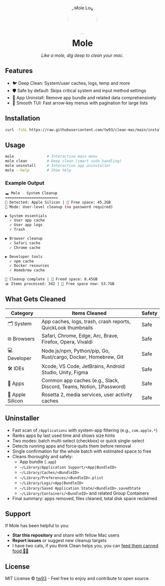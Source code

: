 <div align="center">
  <img src="https://cdn.tw93.fun/pic/cole.jpg" alt="Mole Logo" width="96" height="96" style="border-radius:50%" />
  <h1 style="margin: 12px 0 6px;">Mole</h1>
  <p><em>Like a mole, dig deep to clean your mac.</em></p>
</div>

## Features

- 🐦 Deep Clean: System/user caches, logs, temp and more
- 🛡️ Safe by default: Skips critical system and input method settings
- 👀 App Uninstall: Remove app bundle and related data comprehensively
- 👻 Smooth TUI: Fast arrow-key menus with pagination for large lists

## Installation

```bash
curl -fsSL https://raw.githubusercontent.com/tw93/clean-mac/main/install.sh | bash
```

## Usage

```bash
mole               # Interactive main menu
mole clean         # Deep clean (smart sudo handling)
mole uninstall     # Interactive app uninstaller
mole --help        # Show help
```

### Example Output

```bash
🕳️ Mole - System Cleanup
========================
🍎 Detected: Apple Silicon | 💾 Free space: 45.2GB
🚀 Mode: User-level cleanup (no password required)

▶ System essentials
  ✓ User app cache
  ✓ User app logs
  ✓ Trash

▶ Browser cleanup
  ✓ Safari cache
  ✓ Chrome cache

▶ Developer tools
  ✓ npm cache
  ✓ Docker resources
  ✓ Homebrew cache

🎉 Cleanup complete | 💾 Freed space: 8.45GB
📊 Items processed: 342 | 💾 Free space now: 53.7GB
```

## What Gets Cleaned

| Category | Items Cleaned | Safety |
|---|---|---|
| 🗂️ System | App caches, logs, trash, crash reports, QuickLook thumbnails | Safe |
| 🌐 Browsers | Safari, Chrome, Edge, Arc, Brave, Firefox, Opera, Vivaldi | Safe |
| 💻 Developer | Node.js/npm, Python/pip, Go, Rust/cargo, Docker, Homebrew, Git | Safe |
| 🛠️ IDEs | Xcode, VS Code, JetBrains, Android Studio, Unity, Figma | Safe |
| 📱 Apps | Common app caches (e.g., Slack, Discord, Teams, Notion, 1Password) | Safe |
| 🍎 Apple Silicon | Rosetta 2, media services, user activity caches | Safe |

## Uninstaller

- Fast scan of `/Applications` with system-app filtering (e.g., `com.apple.*`)
- Ranks apps by last used time and shows size hints
- Two modes: batch multi-select (checkbox) or quick single-select
- Detects running apps and force‑quits them before removal
- Single confirmation for the whole batch with estimated space to free
- Cleans thoroughly and safely:
  - App bundle (`.app`)
  - `~/Library/Application Support/<App|BundleID>`
  - `~/Library/Caches/<BundleID>`
  - `~/Library/Preferences/<BundleID>.plist`
  - `~/Library/Logs/<App|BundleID>`
  - `~/Library/Saved Application State/<BundleID>.savedState`
  - `~/Library/Containers/<BundleID>` and related Group Containers
- Final summary: apps removed, files cleaned, total disk space reclaimed

## Support

If Mole has been helpful to you:

- **Star this repository** and share with fellow Mac users
- **Report issues** or suggest new cleanup targets
- I have two cats, if you think Clean helps you, you can <a href="https://miaoyan.app/cats.html?name=CleanMac" target="_blank">feed them canned food 🥩🍤</a>

## License

MIT License © [tw93](https://github.com/tw93) - Feel free to enjoy and contribute to open source.
